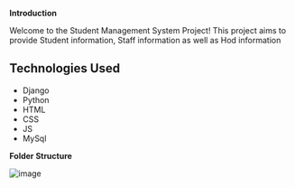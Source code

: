 **Introduction**

Welcome to the Student Management System Project! This project aims to provide Student information, Staff information as well as Hod information

## Technologies Used
- Django
- Python
- HTML
- CSS
- JS
- MySql


**Folder Structure**


![image](https://github.com/ANITAPATIL2814/Student-Management-System/assets/142707200/b664cd63-5d20-4bca-8de8-9bf9244267db)
